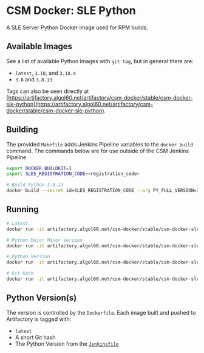 # CSM Docker: SLE Python

A SLE Server Python Docker image used for RPM builds.

## Available Images

See a list of available Python Images with `git tag`, but in general there are:

- `latest`, `3.10`, and `3.10.4`
- `3.8` and `3.8.13`

Tags can also be seen directly at [https://artifactory.algol60.net/artifactory/csm-docker/stable/csm-docker-sle-python](https://artifactory.algol60.net/artifactory/csm-docker/stable/csm-docker-sle-python).

## Building

The provided `Makefile` adds Jenkins Pipeline variables to the `docker build` command. The commands below are for use outside of the CSM Jenkins Pipeline.

```bash
export DOCKER_BUILDKIT=1
export SLES_REGISTRATION_CODE=<registration_code>

# Build Python 3.8.13
docker build --secret id=SLES_REGISTRATION_CODE --arg PY_FULL_VERSION=3.8.13 .

```

## Running

```bash
# Latest
docker run -it artifactory.algol60.net/csm-docker/stable/csm-docker-sle-python:latest

# Python Major Minor Version
docker run -it artifactory.algol60.net/csm-docker/stable/csm-docker-sle-python:3.8

# Python Version
docker run -it artifactory.algol60.net/csm-docker/stable/csm-docker-sle-python:3.8.13

# Git Hash
docker run -it artifactory.algol60.net/csm-docker/stable/csm-docker-sle-python:<hash>
```

## Python Version(s)

The version is controlled by the `Dockerfile`. Each image built and pushed to Artifactory is tagged with:
- `latest`
- A short Git hash
- The Python Version from the [`Jenkinsfile`](https://github.com/Cray-HPE/csm-docker-sle-python/blob/main/Jenkinsfile.github#L4)

